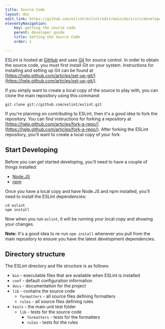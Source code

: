 ```yaml
---
title: Source Code
layout: doc
edit_link: https://github.com/eslint/eslint/edit/main/docs/src/developer-guide/source-code.md
eleventyNavigation:
    key: getting the source code
    parent: developer guide
    title: Getting the Source Code
    order: 1

---
```


ESLint is hosted at [GitHub](https://github.com/eslint/eslint) and uses [Git](https://git-scm.com/) for source control. In order to obtain the source code, you must first install Git on your system. Instructions for installing and setting up Git can be found at [https://help.github.com/articles/set-up-git/](https://help.github.com/articles/set-up-git/).

If you simply want to create a local copy of the source to play with, you can clone the main repository using this command:

    git clone git://github.com/eslint/eslint.git

If you're planning on contributing to ESLint, then it's a good idea to fork the repository. You can find instructions for forking a repository at [https://help.github.com/articles/fork-a-repo/](https://help.github.com/articles/fork-a-repo/). After forking the ESLint repository, you'll want to create a local copy of your fork.

## Start Developing

Before you can get started developing, you'll need to have a couple of things installed:

* [Node.JS](https://nodejs.org)
* [npm](https://www.npmjs.com/)

Once you have a local copy and have Node.JS and npm installed, you'll need to install the ESLint dependencies:

    cd eslint
    npm install

Now when you run `eslint`, it will be running your local copy and showing your changes.

**Note:** It's a good idea to re-run `npm install` whenever you pull from the main repository to ensure you have the latest development dependencies.

## Directory structure

The ESLint directory and file structure is as follows:

* `bin` - executable files that are available when ESLint is installed
* `conf` - default configuration information
* `docs` - documentation for the project
* `lib` - contains the source code
    * `formatters` - all source files defining formatters
    * `rules` - all source files defining rules
* `tests` - the main unit test folder
    * `lib` - tests for the source code
        * `formatters` - tests for the formatters
        * `rules` - tests for the rules
